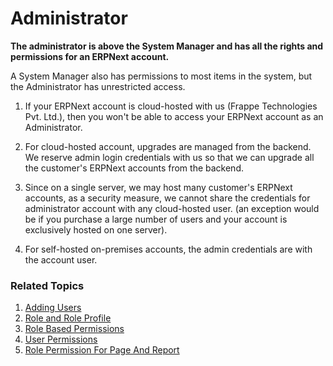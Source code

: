 <!-- add-breadcrumbs -->
# Administrator

**The administrator is above the System Manager and has all the rights and permissions for an ERPNext account.**

A System Manager also has permissions to most items in the system, but the Administrator has unrestricted access. 

1. If your ERPNext account is cloud-hosted with us (Frappe Technologies Pvt. Ltd.), then you won't be able to access your ERPNext account as an Administrator. 

1.  For cloud-hosted account, upgrades are managed from the backend. We reserve admin login credentials with us so that we can upgrade all the customer's ERPNext accounts from the backend. 

1.  Since on a single server, we may host many customer's ERPNext accounts, as a security measure, we cannot share the credentials for administrator account with any cloud-hosted user. (an exception would be if you purchase a large number of users and your account is exclusively hosted on one server).

1. For self-hosted on-premises accounts, the admin credentials are with the account user.

### Related Topics
1. [Adding Users](/docs/user/manual/en/setting-up/users-and-permissions/adding-users)
1. [Role and Role Profile](/docs/user/manual/en/setting-up/users-and-permissions/role-and-role-profile)
1. [Role Based Permissions](/docs/user/manual/en/setting-up/users-and-permissions/role-based-permissions)
1. [User Permissions](/docs/user/manual/en/setting-up/users-and-permissions/user-permissions)
1. [Role Permission For Page And Report](/docs/user/manual/en/setting-up/users-and-permissions/role-permission-for-page-and-report)

